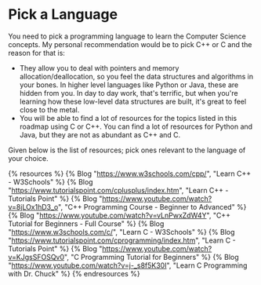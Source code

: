 # Pick a Language

You need to pick a programming language to learn the Computer Science concepts. My personal recommendation would be to pick C++ or C and the reason for that is:

* They allow you to deal with pointers and memory allocation/deallocation, so you feel the data structures and algorithms in your bones. In higher level languages like Python or Java, these are hidden from you. In day to day work, that's terrific, but when you're learning how these low-level data structures are built, it's great to feel close to the metal.
* You will be able to find a lot of resources for the topics listed in this roadmap using C or C++. You can find a lot of resources for Python and Java, but they are not as abundant as C++ and C.

Given below is the list of resources; pick ones relevant to the language of your choice.

{% resources %}
  {% Blog "https://www.w3schools.com/cpp/", "Learn C++ - W3Schools" %}
  {% Blog "https://www.tutorialspoint.com/cplusplus/index.htm", "Learn C++ - Tutorials Point" %}
  {% Blog "https://www.youtube.com/watch?v=8jLOx1hD3_o", "C++ Programming Course - Beginner to Advanced" %}
  {% Blog "https://www.youtube.com/watch?v=vLnPwxZdW4Y", "C++ Tutorial for Beginners - Full Course" %}
  {% Blog "https://www.w3schools.com/c/", "Learn C - W3Schools" %}
  {% Blog "https://www.tutorialspoint.com/cprogramming/index.htm", "Learn C - Tutorials Point" %}
  {% Blog "https://www.youtube.com/watch?v=KJgsSFOSQv0", "C Programming Tutorial for Beginners" %}
  {% Blog "https://www.youtube.com/watch?v=j-_s8f5K30I", "Learn C Programming with Dr. Chuck" %}
{% endresources %}
